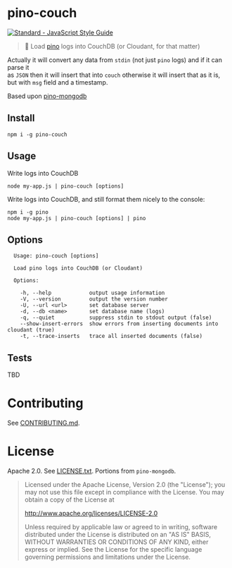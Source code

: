 # pino-couch

[![Standard - JavaScript Style Guide](https://cdn.rawgit.com/feross/standard/master/badge.svg)](https://github.com/feross/standard)

> 🌲 Load [pino](https://github.com/pinojs/pino) logs into CouchDB (or Cloudant, for that matter)

Actually it will convert any data from `stdin` (not just `pino` logs) and if it can parse it  
as `JSON` then it will insert that into `couch` otherwise it will insert that as it is, but with `msg` field and a timestamp.

Based upon [pino-mongodb](https://github.com/Kuroljov/pino-mongodb)

## Install

```
npm i -g pino-couch
```

## Usage

Write logs into CouchDB

```
node my-app.js | pino-couch [options]
```

Write logs into CouchDB, and still format them nicely to the console:

```
npm i -g pino
node my-app.js | pino-couch [options] | pino
```


## Options

```
  Usage: pino-couch [options]

  Load pino logs into CouchDB (or Cloudant)

  Options:

    -h, --help            output usage information
    -V, --version         output the version number
    -U, --url <url>       set database server
    -d, --db <name>       set database name (logs)
    -q, --quiet           suppress stdin to stdout output (false)
    --show-insert-errors  show errors from inserting documents into cloudant (true)
    -t, --trace-inserts   trace all inserted documents (false)
```

## Tests

TBD

Contributing
===
See [CONTRIBUTING.md](CONTRIBUTING.md).

License
===
Apache 2.0. See [LICENSE.txt](LICENSE.txt). Portions from `pino-mongodb`.

> Licensed under the Apache License, Version 2.0 (the "License");
> you may not use this file except in compliance with the License.
> You may obtain a copy of the License at
> 
> http://www.apache.org/licenses/LICENSE-2.0
> 
> Unless required by applicable law or agreed to in writing, software
> distributed under the License is distributed on an "AS IS" BASIS,
> WITHOUT WARRANTIES OR CONDITIONS OF ANY KIND, either express or implied.
> See the License for the specific language governing permissions and
> limitations under the License.
